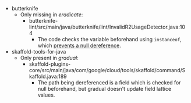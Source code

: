 - butterknife
  - Only missing in _eradicate_:
    - butterknife-lint/src/main/java/butterknife/lint/InvalidR2UsageDetector.java:104
      - The code checks the variable beforehand using `instanceof`, which
        [prevents a null dereference][instanceof].
- skaffold-tools-for-java
  - Only present in _gradual_:
    - skaffold-plugins-core/src/main/java/com/google/cloud/tools/skaffold/command/Skaffold.java:189
      - The path being dereferenced is a field which is checked for null
        beforehand, but gradual doesn't update field lattice values.

[instanceof]: https://stackoverflow.com/a/2950415/5044950
